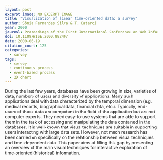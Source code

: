 ```yaml
---
layout: post
excerpt_image: NO_EXCERPT_IMAGE
title: "Visualization of linear time-oriented data: a survey"
author: Sônia Fernandes Silva & T. Catarci
year: 2000
journal: Proceedings of the First International Conference on Web Information Systems Engineering
doi: 10.1109/WISE.2000.882407
date: 2000-06-19
citation_count: 125
categories:
  - survey
tags:
  - survey
  - continuous process
  - event-based process
  - 2D chart
---
```

During the last few years, databases have been growing in size, varieties of data, numbers of users and diversity of applications. Many such applications deal with data characterized by the temporal dimension (e.g. medical records, biographical data, financial data, etc.). Typically, end-users of these data are competent in the field of the application but are not computer experts. They need easy-to-use systems that are able to support them in the task of accessing and manipulating the data contained in the databases. It is well-known that visual techniques are suitable in supporting users interacting with large data sets. However, not much research has been carried on specifically on the relationship between visual techniques and time-dependent data. This paper aims at filling this gap by presenting an overview of the main visual techniques for interactive exploration of time-oriented (historical) information.

